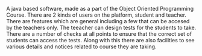 A java based software, made as a part of the Object Oriented Programming Course. There are 2 kinds of users on the platform, student and teacher. There are features which are general including a few that can be accesed by the teachers only. The teeacher can design tests for the students to take. There are a number of checks at all points to ensure that the correct set of students can access the tests. Along with this there are also facilities to see various details and notices related to course they are taking.
